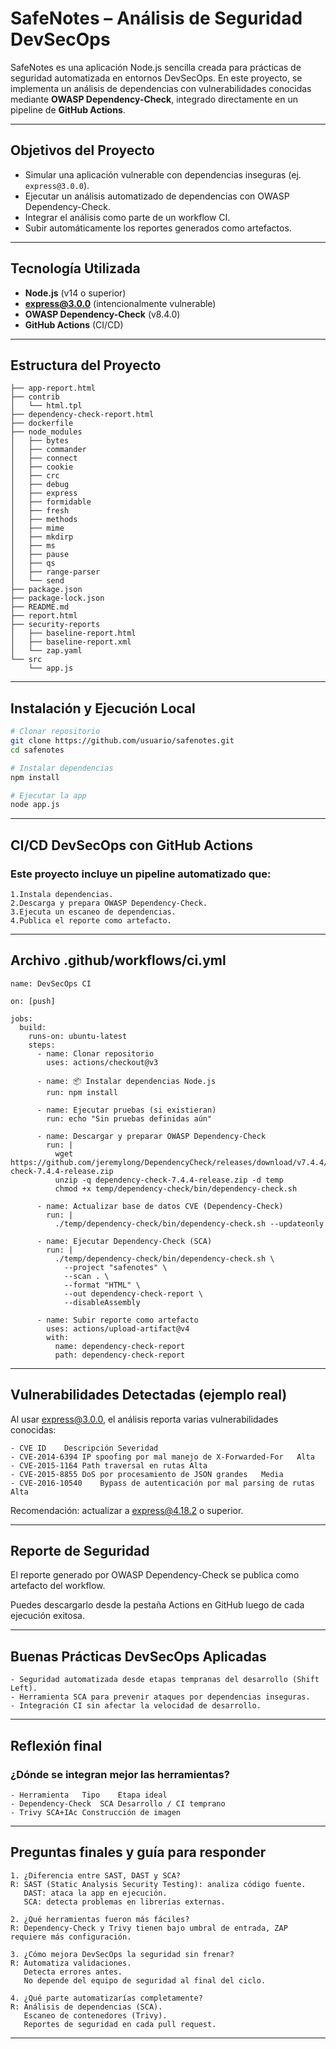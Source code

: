 # SafeNotes – Análisis de Seguridad DevSecOps

SafeNotes es una aplicación Node.js sencilla creada para prácticas de seguridad automatizada en entornos DevSecOps. En este proyecto, se implementa un análisis de dependencias con vulnerabilidades conocidas mediante **OWASP Dependency-Check**, integrado directamente en un pipeline de **GitHub Actions**.

---

## Objetivos del Proyecto

- Simular una aplicación vulnerable con dependencias inseguras (ej. `express@3.0.0`).
- Ejecutar un análisis automatizado de dependencias con OWASP Dependency-Check.
- Integrar el análisis como parte de un workflow CI.
- Subir automáticamente los reportes generados como artefactos.

---

## Tecnología Utilizada

- **Node.js** (v14 o superior)
- **express@3.0.0** (intencionalmente vulnerable)
- **OWASP Dependency-Check** (v8.4.0)
- **GitHub Actions** (CI/CD)

---

## Estructura del Proyecto

```../safenotes/
├── app-report.html
├── contrib
│   └── html.tpl
├── dependency-check-report.html
├── dockerfile
├── node_modules
│   ├── bytes
│   ├── commander
│   ├── connect
│   ├── cookie
│   ├── crc
│   ├── debug
│   ├── express
│   ├── formidable
│   ├── fresh
│   ├── methods
│   ├── mime
│   ├── mkdirp
│   ├── ms
│   ├── pause
│   ├── qs
│   ├── range-parser
│   └── send
├── package.json
├── package-lock.json
├── README.md
├── report.html
├── security-reports
│   ├── baseline-report.html
│   ├── baseline-report.xml
│   └── zap.yaml
└── src
    └── app.js
```

---

## Instalación y Ejecución Local

```bash
# Clonar repositorio
git clone https://github.com/usuario/safenotes.git
cd safenotes

# Instalar dependencias
npm install

# Ejecutar la app
node app.js
```

---

## CI/CD DevSecOps con GitHub Actions
### Este proyecto incluye un pipeline automatizado que:

    1.Instala dependencias.
    2.Descarga y prepara OWASP Dependency-Check.
    3.Ejecuta un escaneo de dependencias.
    4.Publica el reporte como artefacto.

---

## Archivo .github/workflows/ci.yml

```
name: DevSecOps CI

on: [push]

jobs:
  build:
    runs-on: ubuntu-latest
    steps:
      - name: Clonar repositorio
        uses: actions/checkout@v3

      - name: 📦 Instalar dependencias Node.js
        run: npm install

      - name: Ejecutar pruebas (si existieran)
        run: echo "Sin pruebas definidas aún"

      - name: Descargar y preparar OWASP Dependency-Check
        run: |
          wget https://github.com/jeremylong/DependencyCheck/releases/download/v7.4.4/dependency-check-7.4.4-release.zip
          unzip -q dependency-check-7.4.4-release.zip -d temp
          chmod +x temp/dependency-check/bin/dependency-check.sh

      - name: Actualizar base de datos CVE (Dependency-Check)
        run: |
          ./temp/dependency-check/bin/dependency-check.sh --updateonly

      - name: Ejecutar Dependency-Check (SCA)
        run: |
          ./temp/dependency-check/bin/dependency-check.sh \
            --project "safenotes" \
            --scan . \
            --format "HTML" \
            --out dependency-check-report \
            --disableAssembly

      - name: Subir reporte como artefacto
        uses: actions/upload-artifact@v4
        with:
          name: dependency-check-report
          path: dependency-check-report
```
---

## Vulnerabilidades Detectadas (ejemplo real)
Al usar express@3.0.0, el análisis reporta varias vulnerabilidades conocidas:

    - CVE ID	Descripción	Severidad
    - CVE-2014-6394	IP spoofing por mal manejo de X-Forwarded-For	Alta
    - CVE-2015-1164	Path traversal en rutas	Alta
    - CVE-2015-8855	DoS por procesamiento de JSON grandes	Media
    - CVE-2016-10540	Bypass de autenticación por mal parsing de rutas	Alta

Recomendación: actualizar a express@4.18.2 o superior.

---

## Reporte de Seguridad
El reporte generado por OWASP Dependency-Check se publica como artefacto del workflow.

Puedes descargarlo desde la pestaña Actions en GitHub luego de cada ejecución exitosa.

---

## Buenas Prácticas DevSecOps Aplicadas
    - Seguridad automatizada desde etapas tempranas del desarrollo (Shift Left).
    - Herramienta SCA para prevenir ataques por dependencias inseguras.
    - Integración CI sin afectar la velocidad de desarrollo.

---

## Reflexión final
### ¿Dónde se integran mejor las herramientas?
    - Herramienta	Tipo	Etapa ideal
    - Dependency-Check	SCA	Desarrollo / CI temprano
    - Trivy	SCA+IAc	Construcción de imagen
---

## Preguntas finales y guía para responder
    1. ¿Diferencia entre SAST, DAST y SCA?
    R: SAST (Static Analysis Security Testing): analiza código fuente.
       DAST: ataca la app en ejecución.
       SCA: detecta problemas en librerías externas.

    2. ¿Qué herramientas fueron más fáciles?
    R: Dependency-Check y Trivy tienen bajo umbral de entrada, ZAP requiere más configuración.

    3. ¿Cómo mejora DevSecOps la seguridad sin frenar?
    R: Automatiza validaciones.
       Detecta errores antes.
       No depende del equipo de seguridad al final del ciclo.

    4. ¿Qué parte automatizarías completamente?
    R: Análisis de dependencias (SCA).
       Escaneo de contenedores (Trivy).
       Reportes de seguridad en cada pull request.

---